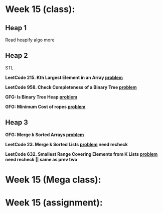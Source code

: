 # Week 15 (class):

## Heap 1

Read heapify algo more

## Heap 2

STL <br/>

**LeetCode 215. Kth Largest Element in an Array [problem](https://leetcode.com/problems/kth-largest-element-in-an-array/)**

**LeetCode 958. Check Completeness of a Binary Tree [problem](https://leetcode.com/problems/check-completeness-of-a-binary-tree/)**

**GFG: Is Binary Tree Heap [problem](https://www.geeksforgeeks.org/problems/is-binary-tree-heap/1)**

**GFG: Minimum Cost of ropes [problem](https://www.geeksforgeeks.org/problems/minimum-cost-of-ropes-1587115620/1)**

## Heap 3

**GFG: Merge k Sorted Arrays [problem](https://www.geeksforgeeks.org/problems/merge-k-sorted-arrays/1)**

**LeetCode 23. Merge k Sorted Lists [problem](https://leetcode.com/problems/merge-k-sorted-lists/) need recheck**

**LeetCode 632. Smallest Range Covering Elements from K Lists [problem](https://leetcode.com/problems/smallest-range-covering-elements-from-k-lists/) need recheck || same as prev two**

# Week 15 (Mega class):

# Week 15 (assignment):
